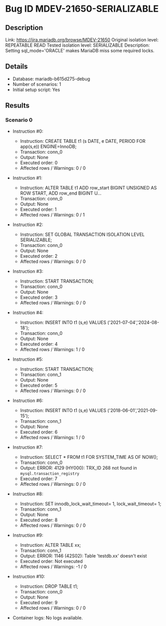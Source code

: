 # Bug ID MDEV-21650-SERIALIZABLE

## Description

Link:                     https://jira.mariadb.org/browse/MDEV-21650
Original isolation level: REPEATABLE READ
Tested isolation level:   SERIALIZABLE
Description:              Setting sql_mode='ORACLE' makes MariaDB miss some required locks.


## Details
 * Database: mariadb-b615d275-debug
 * Number of scenarios: 1
 * Initial setup script: Yes

## Results
### Scenario 0
 * Instruction #0:
     - Instruction:  CREATE TABLE t1 (s DATE, e DATE, PERIOD FOR app(s,e)) ENGINE=InnoDB;
     - Transaction: conn_0
     - Output: None
     - Executed order: 0
     - Affected rows / Warnings: 0 / 0
 * Instruction #1:
     - Instruction:  ALTER TABLE t1 ADD row_start BIGINT UNSIGNED AS ROW START, ADD row_end BIGINT U...
     - Transaction: conn_0
     - Output: None
     - Executed order: 1
     - Affected rows / Warnings: 0 / 1
 * Instruction #2:
     - Instruction:  SET GLOBAL TRANSACTION ISOLATION LEVEL SERIALIZABLE;
     - Transaction: conn_0
     - Output: None
     - Executed order: 2
     - Affected rows / Warnings: 0 / 0
 * Instruction #3:
     - Instruction:  START TRANSACTION;
     - Transaction: conn_0
     - Output: None
     - Executed order: 3
     - Affected rows / Warnings: 0 / 0
 * Instruction #4:
     - Instruction:  INSERT INTO t1 (s,e) VALUES ('2021-07-04','2024-08-18');
     - Transaction: conn_0
     - Output: None
     - Executed order: 4
     - Affected rows / Warnings: 1 / 0
 * Instruction #5:
     - Instruction:  START TRANSACTION;
     - Transaction: conn_1
     - Output: None
     - Executed order: 5
     - Affected rows / Warnings: 0 / 0
 * Instruction #6:
     - Instruction:  INSERT INTO t1 (s,e) VALUES ('2018-06-01','2021-09-15');
     - Transaction: conn_1
     - Output: None
     - Executed order: 6
     - Affected rows / Warnings: 1 / 0
 * Instruction #7:
     - Instruction:  SELECT * FROM t1 FOR SYSTEM_TIME AS OF NOW();
     - Transaction: conn_0
     - Output: ERROR: 4129 (HY000): TRX_ID 268 not found in `mysql.transaction_registry`
     - Executed order: 7
     - Affected rows / Warnings: 0 / 0
 * Instruction #8:
     - Instruction:  SET innodb_lock_wait_timeout= 1, lock_wait_timeout= 1;
     - Transaction: conn_1
     - Output: None
     - Executed order: 8
     - Affected rows / Warnings: 0 / 0
 * Instruction #9:
     - Instruction:  ALTER TABLE xx;
     - Transaction: conn_1
     - Output: ERROR: 1146 (42S02): Table 'testdb.xx' doesn't exist
     - Executed order: Not executed
     - Affected rows / Warnings: -1 / 0
 * Instruction #10:
     - Instruction:  DROP TABLE t1;
     - Transaction: conn_0
     - Output: None
     - Executed order: 9
     - Affected rows / Warnings: 0 / 0

 * Container logs:
   No logs available.
